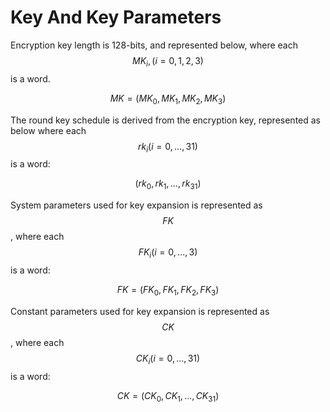# Key And Key Parameters

<!-- 5 密钥及密钥参量 -->
<!-- 加密密钥长度为 128 比特，表示为𝑀𝐾 =   𝑀𝐾0, 𝑀𝐾2, 𝑀𝐾3, 𝑀𝐾4 ，其中𝑀𝐾5   𝑖 = 0,1,2,3 为字。 -->
<!--轮密钥表示为 𝑟𝑘0, 𝑟𝑘2, ⋯ , 𝑟𝑘42 ，其中𝑟𝑘5 𝑖 = 0, ⋯ ,31 为 32 比特字。轮密钥由加密密钥 生成。
 𝐹𝐾 = 𝐹𝐾0, 𝐹𝐾2, 𝐹𝐾3, 𝐹𝐾4 为系统参数，𝐶𝐾 = 𝐶𝐾0, 𝐶𝐾2, ⋯ , 𝐶𝐾42 为固定参数，用于密钥 扩展算法，其中𝐹𝐾5 𝑖 = 0,⋯,3 、𝐶𝐾5 𝑖 = 0,⋯,31 为字。 -->

Encryption key length is 128-bits, and represented below, where each
$$MK_i, (i = 0, 1, 2, 3)$$ is a word.

$$
MK = (MK_0, MK_1, MK_2, MK_3)
$$

The round key schedule is derived from the encryption key, represented as below
where each $$rk_i (i = 0, ..., 31)$$ is a word:

$$
(rk_0, rk_1, ... , rk_31)
$$


System parameters used for key expansion is represented as $$FK$$, where
each $$FK_i (i = 0, ..., 3)$$ is a word:

$$
FK = (FK_0, FK_1, FK_2, FK_3)
$$


Constant parameters used for key expansion is represented as $$CK$$, where
each $$CK_i (i = 0, ..., 31)$$ is a word:

$$
CK = (CK_0, CK_1, ... , CK_31)
$$


